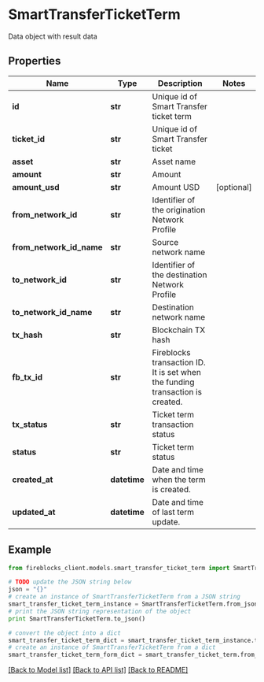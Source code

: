 # SmartTransferTicketTerm

Data object with result data

## Properties

Name | Type | Description | Notes
------------ | ------------- | ------------- | -------------
**id** | **str** | Unique id of Smart Transfer ticket term | 
**ticket_id** | **str** | Unique id of Smart Transfer ticket | 
**asset** | **str** | Asset name | 
**amount** | **str** | Amount | 
**amount_usd** | **str** | Amount USD | [optional] 
**from_network_id** | **str** | Identifier of the origination Network Profile | 
**from_network_id_name** | **str** | Source network name | 
**to_network_id** | **str** | Identifier of the destination Network Profile | 
**to_network_id_name** | **str** | Destination network name | 
**tx_hash** | **str** | Blockchain TX hash | 
**fb_tx_id** | **str** | Fireblocks transaction ID. It is set when the funding transaction is created. | 
**tx_status** | **str** | Ticket term transaction status | 
**status** | **str** | Ticket term status | 
**created_at** | **datetime** | Date and time when the term is created. | 
**updated_at** | **datetime** | Date and time of last term update. | 

## Example

```python
from fireblocks_client.models.smart_transfer_ticket_term import SmartTransferTicketTerm

# TODO update the JSON string below
json = "{}"
# create an instance of SmartTransferTicketTerm from a JSON string
smart_transfer_ticket_term_instance = SmartTransferTicketTerm.from_json(json)
# print the JSON string representation of the object
print SmartTransferTicketTerm.to_json()

# convert the object into a dict
smart_transfer_ticket_term_dict = smart_transfer_ticket_term_instance.to_dict()
# create an instance of SmartTransferTicketTerm from a dict
smart_transfer_ticket_term_form_dict = smart_transfer_ticket_term.from_dict(smart_transfer_ticket_term_dict)
```
[[Back to Model list]](../README.md#documentation-for-models) [[Back to API list]](../README.md#documentation-for-api-endpoints) [[Back to README]](../README.md)



